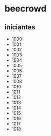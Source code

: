 # beecrowd
## iniciantes
- 1000
- 1001
- 1002
- 1003
- 1004
- 1005
- 1006
- 1007
- 1008
- 1010
- 1011
- 1012
- 1013
- 1014
- 1015
- 1016
- 1017
- 1018

